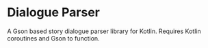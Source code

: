 # Dialogue Parser

A Gson based story dialogue parser library for Kotlin. Requires Kotlin coroutines and Gson to function.
